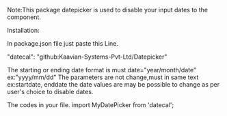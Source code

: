 Note:This package datepicker is used to disable your input dates to the component.



Installation:

In package.json file just paste this Line.
    
"datecal": "github:Kaavian-Systems-Pvt-Ltd/Datepicker"



The starting or ending date format is must date="year/month/date" ex:"yyyy/mm/dd"
   The parameters are not change,must in same text ex:startdate, enddate
   the date values are may be possible to change as per user's choice to disable dates.


The codes in your file.
import MyDatePicker from 'datecal';
<MyDatePicker startdate="2022/12/05" enddate="2023/03/20"/>
